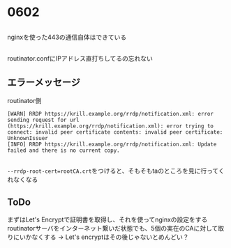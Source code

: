 # 0602
## 
nginxを使った443の通信自体はできている

## 
routinator.confにIPアドレス直打ちしてるの忘れない

## エラーメッセージ
routinator側
```
[WARN] RRDP https://krill.example.org/rrdp/notification.xml: error sending request for url (https://krill.example.org/rrdp/notification.xml): error trying to connect: invalid peer certificate contents: invalid peer certificate: UnknownIssuer
[INFO] RRDP https://krill.example.org/rrdp/notification.xml: Update failed and there is no current copy.
```

## 
```--rrdp-root-cert=rootCA.crt```をつけると、そもそもtaのところを見に行ってくれなくなる

## ToDo
まずはLet's Encryptで証明書を取得し、それを使ってnginxの設定をする
<br>
routinatorサーバをインターネット繋いだ状態でも、5個の実在のCAに対して取りにいかなくする
-> Let's encryptはその後じゃないとめんどい？